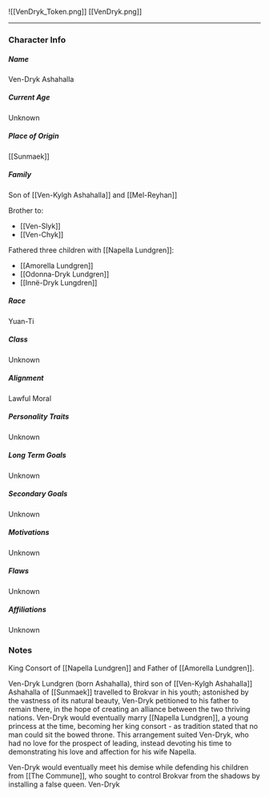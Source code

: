 ![[VenDryk_Token.png]]
[[VenDryk.png]]

---
### Character Info

##### Name 
Ven-Dryk Ashahalla

##### Current Age
Unknown

##### Place of Origin
[[Sunmaek]]

##### Family
Son of [[Ven-Kylgh Ashahalla]] and [[Mel-Reyhan]]

Brother to:
- [[Ven-Slyk]]
- [[Ven-Chyk]]

Fathered three children with [[Napella Lundgren]]:
- [[Amorella Lundgren]]
- [[Odonna-Dryk Lundgren]]
- [[Innë-Dryk Lungdren]]

##### Race
Yuan-Ti

##### Class
Unknown

##### Alignment
Lawful Moral

##### Personality Traits
Unknown

##### Long Term Goals
Unknown

##### Secondary Goals
Unknown

##### Motivations
Unknown

##### Flaws
Unknown

##### Affiliations
Unknown

### Notes

King Consort of [[Napella Lundgren]] and Father of [[Amorella Lundgren]].


Ven-Dryk Lundgren (born Ashahalla), third son of  [[Ven-Kylgh Ashahalla]] Ashahalla of [[Sunmaek]] travelled to Brokvar in his youth; astonished by the vastness of its natural beauty, Ven-Dryk petitioned to his father to remain there, in the hope of creating an alliance between the two thriving nations. Ven-Dryk would eventually marry [[Napella Lundgren]], a young princess at the time, becoming her king consort - as tradition stated that no man could sit the bowed throne. This arrangement suited Ven-Dryk, who had no love for the prospect of leading, instead devoting his time to demonstrating his love and affection for his wife Napella. 

Ven-Dryk would eventually meet his demise while defending his children from [[The Commune]], who sought to control Brokvar from the shadows by installing a false queen. Ven-Dryk  